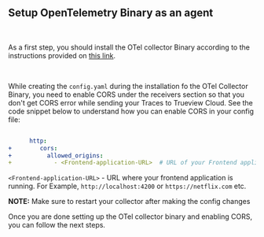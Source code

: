 ## Setup OpenTelemetry Binary as an agent

&nbsp;

As a first step, you should install the OTel collector Binary according to the instructions provided on [this link](https://signoz.io/docs/tutorial/opentelemetry-binary-usage-in-virtual-machine/).

&nbsp;

While creating the `config.yaml` during the installation fo the OTel Collector Binary, you need to enable CORS under the receivers section so that you don't get CORS error while sending your Traces to Trueview Cloud. See the code snippet below to understand how you can enable CORS in your config file:

```yaml

      http:
+        cors:
+          allowed_origins:
+            - <Frontend-application-URL>  # URL of your Frontend application. Example -> http://localhost:4200, https://netflix.com etc.

```

`<Frontend-application-URL>` - URL where your frontend application is running. For Example, `http://localhost:4200` or `https://netflix.com` etc.

**NOTE:** Make sure to restart your collector after making the config changes


Once you are done setting up the OTel collector binary and enabling CORS, you can follow the next steps.

&nbsp;

